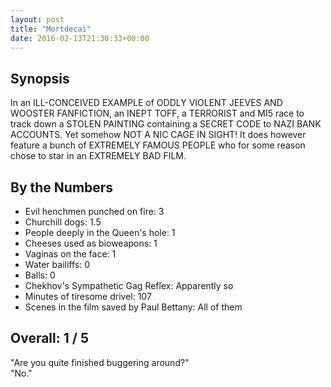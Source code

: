 ```yaml
---
layout: post
title: "Mortdecai"
date: 2016-02-13T21:30:33+00:00
---
```


## Synopsis

In an ILL-CONCEIVED EXAMPLE of ODDLY VIOLENT JEEVES AND WOOSTER FANFICTION, an INEPT TOFF, a TERRORIST and MI5 race to track down a STOLEN PAINTING containing a SECRET CODE to NAZI BANK ACCOUNTS. Yet somehow NOT A NIC CAGE IN SIGHT! It does however feature a bunch of EXTREMELY FAMOUS PEOPLE who for some reason chose to star in an EXTREMELY BAD FILM.

## By the Numbers

* Evil henchmen punched on fire: 3
* Churchill dogs: 1.5
* People deeply in the Queen's hole: 1
* Cheeses used as bioweapons: 1
* Vaginas on the face: 1
* Water bailiffs: 0
* Balls: 0
* Chekhov's Sympathetic Gag Reflex: Apparently so
* Minutes of tiresome drivel: 107 
* Scenes in the film saved by Paul Bettany: All of them

## Overall: 1 / 5

"Are you quite finished buggering around?"<br/>
"No."
